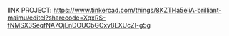 lINK PROJECT:
https://www.tinkercad.com/things/8KZTHa5eliA-brilliant-maimu/editel?sharecode=XqxRS-fNMSX3SeqfNA7OjEnDOUCbGCxv8EXUcZI-g5g
